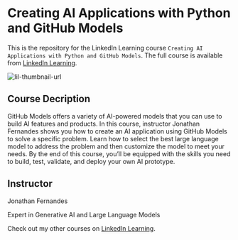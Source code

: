 # Creating AI Applications with Python and GitHub Models
This is the repository for the LinkedIn Learning course `Creating AI Applications with Python and GitHub Models`. The full course is available from [LinkedIn Learning][lil-course-url].

![lil-thumbnail-url]

## Course Decription

GitHub Models offers a variety of AI-powered models that you can use to build AI features and products. In this course, instructor Jonathan Fernandes shows you how to create an AI application using GitHub Models to solve a specific problem. Learn how to select the best large language model to address the problem and then customize the model to meet your needs. By the end of this course, you’ll be equipped with the skills you need to build, test, validate, and deploy your own AI prototype.

## Instructor

Jonathan Fernandes

Expert in Generative AI and Large Language Models
                            
Check out my other courses on [LinkedIn Learning](https://www.linkedin.com/learning/instructors/jonathan-fernandes?u=104).


[0]: # (Replace these placeholder URLs with actual course URLs)

[lil-course-url]: https://www.linkedin.com/learning/creating-ai-applications-with-python-and-github-models
[lil-thumbnail-url]: https://media.licdn.com/dms/image/v2/D4D0DAQFgJBiuxf8KAQ/learning-public-crop_675_1200/B4DZVN1bQLG4Ac-/0/1740767606596?e=2147483647&v=beta&t=oADxMejwtUyvHVlLD8OAPpPVT5qBxzr4r4t63BA2x9A

